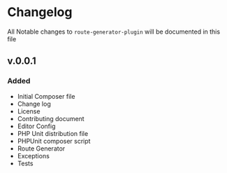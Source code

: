 # Changelog

All Notable changes to `route-generator-plugin` will be documented in this file

## v.0.0.1

### Added
- Initial Composer file
- Change log
- License
- Contributing document
- Editor Config
- PHP Unit distribution file
- PHPUnit composer script
- Route Generator
- Exceptions
- Tests
